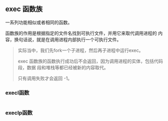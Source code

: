 ## exec 函数族

一系列功能相似或者相同的函数。

函数族的作用是根据指定的文件名找到可执行文件，并用它来取代调用进程的 内容，换句话说，就是在调用进程内部执行一个可执行文件。

> 实际当中，我们先fork一个子进程，然后再子进程中运行exec。
>
> exec 函数族的函数执行成功后不会返回，因为调用进程的实体，包括代码段，数据 段和堆栈等都已经被新的内容取代。
>
> 只有调用失败才会返回 -1。

### execl函数

```shell
```



### execlp函数

